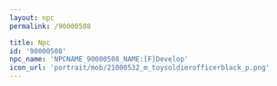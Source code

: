 ```yaml
---
layout: npc
permalink: /90000508

title: Npc
id: '90000508'
npc_name: 'NPCNAME_90000508_NAME:[F]Develop'
icon_url: 'portrait/mob/21000532_m_toysoldierofficerblack_p.png'
---
```

